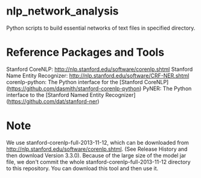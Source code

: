 nlp_network_analysis
====================

Python scripts to build essential networks of text files in specified directory.

Reference Packages and Tools
============================

Stanford CoreNLP: http://nlp.stanford.edu/software/corenlp.shtml
Stanford Name Entity Recognizer: http://nlp.stanford.edu/software/CRF-NER.shtml
corenlp-python: The Python interface for the [Stanford CoreNLP]
(https://github.com/dasmith/stanford-corenlp-python)
PyNER: The Python interface to the [Stanford Named Entity Recognizer]
(https://github.com/dat/stanford-ner)


Note
====

We use stanford-corenlp-full-2013-11-12, which can be downloaded from http://nlp.stanford.edu/software/corenlp.shtml. (See Release History and then download Version 3.3.0). Because of the large size of the model jar file, we don't commit the whole stanford-corenlp-full-2013-11-12 directory to this repository. You can download this tool and then use it.
